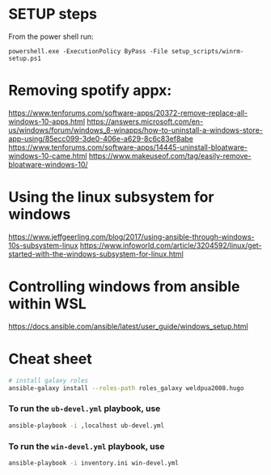 # SETUP steps
From the power shell run:
```
powershell.exe -ExecutionPolicy ByPass -File setup_scripts/winrm-setup.ps1
```

# Removing spotify appx:
https://www.tenforums.com/software-apps/20372-remove-replace-all-windows-10-apps.html
https://answers.microsoft.com/en-us/windows/forum/windows_8-winapps/how-to-uninstall-a-windows-store-app-using/85ecc099-3de0-406e-a629-8c6c83ef8abe
https://www.tenforums.com/software-apps/14445-uninstall-bloatware-windows-10-came.html
https://www.makeuseof.com/tag/easily-remove-bloatware-windows-10/

# Using the linux subsystem for windows
https://www.jeffgeerling.com/blog/2017/using-ansible-through-windows-10s-subsystem-linux
https://www.infoworld.com/article/3204592/linux/get-started-with-the-windows-subsystem-for-linux.html

# Controlling windows from ansible within WSL
https://docs.ansible.com/ansible/latest/user_guide/windows_setup.html

# Cheat sheet

```bash
# install galaxy roles
ansible-galaxy install --roles-path roles_galaxy weldpua2008.hugo
```


### To run the `ub-devel.yml` playbook, use
```bash
ansible-playbook -i ,localhost ub-devel.yml
```

### To run the `win-devel.yml` playbook, use
```bash
ansible-playbook -i inventory.ini win-devel.yml
```
